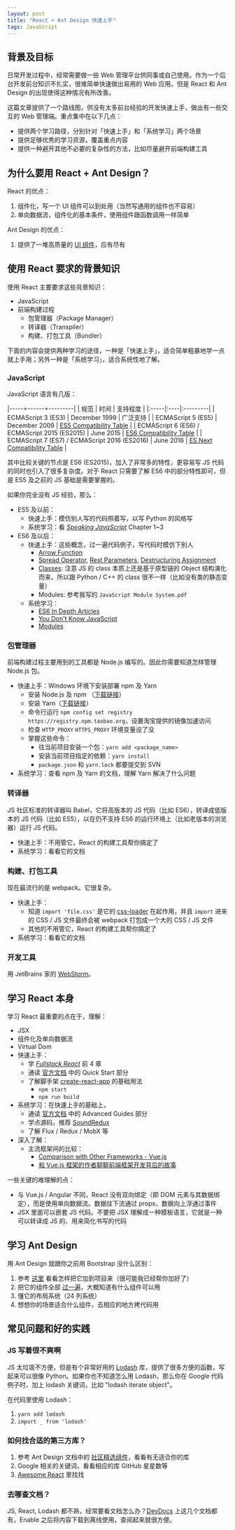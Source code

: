 ```yaml
---
layout: post
title: "React + Ant Design 快速上手"
tags: JavaScript
---
```


## 背景及目标

日常开发过程中，经常需要做一些 Web 管理平台供同事或自己使用。作为一个后台开发前台知识不扎实，很难简单快速做出易用的 Web 应用。但是 React 和 Ant Design 的出现使得这种情况有所改善。

这篇文章提供了一个路线图，供没有太多前台经验的开发快速上手，做出有一些交互的 Web 管理端。重点集中在以下几点：

*   提供两个学习路径，分别针对「快速上手」和「系统学习」两个场景
*   提供足够优秀的学习资源，覆盖重点内容
*   提供一种避开其他不必要的复杂性的方法，比如尽量避开前端构建工具

<!--more-->

## 为什么要用 React + Ant Design？

React 的优点：

1.  组件化，写一个 UI 组件可以到处用（当然写通用的组件也不容易）
2.  单向数据流，组件化的基本条件，使用组件跟函数调用一样简单

Ant Design 的优点：

1.  提供了一堆高质量的 [UI 组件](https://ant.design/docs/react/introduce-cn)，应有尽有

## 使用 React 要求的背景知识

使用 React 主要要求这些背景知识：

*   JavaScript
*   前端构建过程
    *   包管理器（Package Manager）
    *   转译器（Transpiler）
    *   构建、打包工具（Bundler）

下面的内容会提供两种学习的途径，一种是「快速上手」，适合简单粗暴地学一点就上手用；另外一种是「系统学习」，适合系统性地了解。

### JavaScript

JavaScript 语言有几版：

|-----+------+---------|
| 规范 | 时间 | 支持程度 |
|:-----|:----|:---------|
| ECMAScript 3 (ES3) | December 1999 | 广泛支持 |
| ECMAScript 5 (ES5) | December 2009 | [ES5 Compatibility Table](https://kangax.github.io/compat-table/es5/) |
| ECMAScript 6 (ES6) / ECMAScript 2015 (ES2015) | June 2015 | [ES6 Compatibility Table](https://kangax.github.io/compat-table/es6/) |
| ECMAScript 7 (ES7) / ECMAScript 2016 (ES2016) | June 2016 | [ES.Next Compatibility Table](https://kangax.github.io/compat-table/es2016plus/) |

其中比较关键的节点是 ES6 (ES2015)，加入了非常多的特性，更容易写 JS 代码的同时也引入了很多复杂度。对于 React 只需要了解 ES6 中的部分特性即可，但是 ES5 及之前的 JS 基础是需要掌握的。

如果你完全没有 JS 经验，那么：

*   ES5 及以前：
    *   快速上手：模仿别人写的代码照着写，以写 Python 的风格写
    *   系统学习：看 _[Speaking JavaScript](http://speakingjs.com/es5/)_ Chapter 1~3
*   ES6 及以后：
    *   快速上手：这些概念，过一遍代码例子，写代码时模仿下别人
        *   [Arrow Function](https://developer.mozilla.org/en/docs/Web/JavaScript/Reference/Functions/Arrow_functions)
        *   [Spread Operator](https://developer.mozilla.org/en-US/docs/Web/JavaScript/Reference/Operators/Spread_operator), [Rest Parameters](https://developer.mozilla.org/en-US/docs/Web/JavaScript/Reference/Functions/rest_parameters), [Destructuring Assignment](https://developer.mozilla.org/en-US/docs/Web/JavaScript/Reference/Operators/Destructuring_assignment)
        *   [Classes](https://developer.mozilla.org/en-US/docs/Web/JavaScript/Reference/Classes): 注意 JS 的 class 本质上还是基于原型链的 Object 结构演化而来，所以跟 Python / C++ 的 class 很不一样（比如没有类的静态变量）
        *   Modules: 参考我写的 `JavaScript Module System.pdf`
    *   系统学习：
        *   [ES6 In Depth Articles](https://hacks.mozilla.org/category/es6-in-depth/)
        *   [You Don't Know JavaScript](https://github.com/getify/You-Dont-Know-JS)
        *   [Modules](http://exploringjs.com/es6/ch_modules.html)

### 包管理器

前端构建过程主要用到的工具都是 Node.js 编写的。因此你需要知道怎样管理 Node.js 包。

*   快速上手：Windows 环境下安装部署 npm 及 Yarn
    *   安装 Node.js 及 npm （[下载链接](https://nodejs.org/en/download/)）
    *   安装 Yarn（[下载链接](https://yarnpkg.com/lang/en/docs/install/)）
    *   命令行运行 `npm config set registry https://registry.npm.taobao.org`，设置淘宝提供的镜像加速访问
    *   检查 `HTTP_PROXY` `HTTPS_PROXY` 环境变量设了没
    *   掌握这些命令：
        *   往当前项目安装一个包：`yarn add <package_name>`
        *   安装当前项目指定的依赖：`yarn install`
        *   `package.json` 和 `yarn.lock` 都要提交到 SVN
*   系统学习：查看 npm 及 Yarn 的文档，理解 Yarn 解决了什么问题

### 转译器

JS 社区标准的转译器叫 Babel，它将高版本的 JS 代码（比如 ES6），转译成低版本的 JS 代码（比如 ES5），以在仍不支持 ES6 的运行环境上（比如老版本的浏览器）运行 JS 代码。

*   快速上手：不用管它，React 的构建工具帮你搞定了
*   系统学习：看看它的文档

### 构建、打包工具

现在最流行的是 webpack。它很复杂。

*   快速上手：
    *   知道 `import 'file.css'` 是它的 [css-loader](https://github.com/webpack-contrib/css-loader) 在起作用，并且 `import` 进来的 CSS / JS 文件最终会被 webpack 打包成一个大的 CSS / JS 文件
    *   其他的不用管它，React 的构建工具帮你搞定了
*   系统学习：看看它的文档

### 开发工具

用 JetBrains 家的 [WebStorm](https://www.jetbrains.com/webstorm/)。

## 学习 React 本身

学习 React 最重要的点在于，理解：

*   JSX
*   组件化及单向数据流
*   Virtual Dom
*   快速上手：
    *   学 _[Fullstack React](https://www.fullstackreact.com/)_ 前 4 章
    *   通读 [官方文档](https://facebook.github.io/react/docs/hello-world.html) 中的 Quick Start 部分
    *   了解脚手架 [create-react-app](https://github.com/facebookincubator/create-react-app) 的基础用法
        *   `npm start`
        *   `npm run build`
*   系统学习：在快速上手的基础上，
    *   通读 [官方文档](https://facebook.github.io/react/docs/hello-world.html) 中的 Advanced Guides 部分
    *   学点源码，推荐 [SoundRedux](https://github.com/andrewngu/sound-redux)
    *   了解 Flux / Redux / MobX 等
*   深入了解：
    *   主流框架间的比较：
        *   [Comparison with Other Frameworks - Vue.js](https://vuejs.org/v2/guide/comparison.html)
        *   [和 Vue.js 框架的作者聊聊前端框架开发背后的故事](http://teahour.fm/2015/08/16/vuejs-creator-evan-you.html)

一些关键的难理解的点：

*   与 Vue.js / Angular 不同，React 没有双向绑定（即 DOM 元素与其数据绑定），而是使用单向数据流。数据往下流通过 props，数据向上浮通过事件
*   JSX 里面可以嵌套 JS 代码。不要把 JSX 理解成一种模板语言，它就是一种可以转译成 JS 的、用来简化书写的代码

## 学习 Ant Design

用 Ant Design 就跟你之前用 Bootstrap 没什么区别：

1.  参考 [这里](https://ant.design/docs/react/use-with-create-react-app-cn) 看看怎样把它加到项目来（很可能我已经帮你加好了）
2.  把它的组件全部 [过一遍](https://ant.design/docs/react/introduce-cn)，大概知道有什么组件可以用
3.  懂它的布局系统（24 列系统）
4.  想想你的场景适合什么组件，去相应的地方拷代码用

## 常见问题和好的实践

### JS 写着很不爽啊

JS 太垃圾不方便，但是有个非常好用的 [Lodash](https://lodash.com/docs/) 库，提供了很多方便的函数，写起来可以很像 Python。如果你也不知道怎么用 Lodash，那么你在 Google 代码例子时，加上 lodash 关键词，比如 "lodash iterate object"。

在代码里使用 Lodash：

1.  `yarn add lodash`
2.  `import _ from 'lodash'`

### 如何找合适的第三方库？

1.  参考 Ant Design 文档中的 [社区精选组件](https://ant.design/docs/react/recommendation-cn)，看看有无适合你的库
2.  Google 相关的关键词，看看相应的库 GitHub 星星数等
3.  [Awesome React](https://github.com/enaqx/awesome-react) 里找找

### 去哪查文档？

JS, React, Lodash 都不熟，经常要看文档怎么办？[DevDocs](http://devdocs.io/) 上这几个文档都有，Enable 之后将内容下载到离线使用，查阅起来就很方便。
